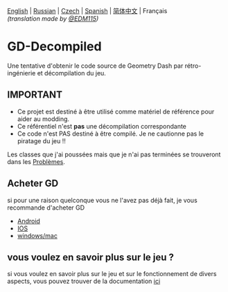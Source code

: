 [English](README.md) | [Russian](README-RU.md) | [Czech](README-CZ.md) | [Spanish](README-ES.md) | [简体中文](README-CN.md) | Français  
*(translation made by [@EDM115](https://github.com/EDM115))*

# GD-Decompiled
 Une tentative d'obtenir le code source de Geometry Dash par rétro-ingénierie et décompilation du jeu.  

## IMPORTANT

- Ce projet est destiné à être utilisé comme matériel de référence pour aider au modding. 
- Ce référentiel n'est **pas** une décompilation correspondante
- Ce code n'est PAS destiné à être compilé. Je ne cautionne pas le piratage du jeu !!

Les classes que j'ai poussées mais que je n'ai pas terminées se trouveront dans les [Problèmes](https://github.com/Wyliemaster/GD-Decompiled/issues).

## Acheter GD

si pour une raison quelconque vous ne l'avez pas déjà fait, je vous recommande d'acheter GD

- [Android](https://play.google.com/store/apps/details?id=com.robtopx.geometryjump&hl=en_GB&gl=US)
- [IOS](https://apps.apple.com/us/app/geometry-dash/id625334537)
- [windows/mac](https://store.steampowered.com/app/322170/Geometry_Dash/)

## vous voulez en savoir plus sur le jeu ?

si vous voulez en savoir plus sur le jeu et sur le fonctionnement de divers aspects, vous pouvez trouver de la documentation [ici](https://github.com/Wyliemaster/gddocs)
